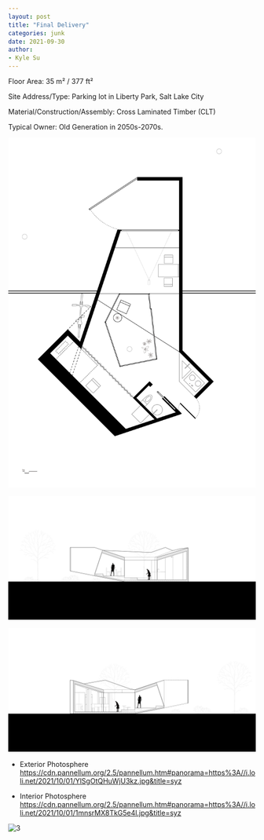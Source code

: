 ```yaml
---
layout: post
title: "Final Delivery"
categories: junk
date: 2021-09-30
author:
- Kyle Su
---
```


Floor Area: 35 m² / 377 ft²

Site Address/Type: Parking lot in Liberty Park, Salt Lake City

Material/Construction/Assembly: Cross Laminated Timber (CLT)

Typical Owner: Old Generation in 2050s-2070s.


![3](https://github.com/Kyle7914/2021Fall-studio/blob/master/assets/plan%20adj%204%20%5B%E8%BD%AC%E6%8D%A2%5D-01.jpg?raw=true)

![5](https://github.com/Kyle7914/2021Fall-studio/blob/master/assets/Section%20L%20%5B%E8%BD%AC%E6%8D%A2%5D-01.jpg?raw=true)

![5](https://github.com/Kyle7914/2021Fall-studio/blob/master/assets/Section%20R%20%5B%E8%BD%AC%E6%8D%A2%5D-01.jpg?raw=true)


- Exterior Photosphere
https://cdn.pannellum.org/2.5/pannellum.htm#panorama=https%3A//i.loli.net/2021/10/01/YlSgOtQHuWjU3kz.jpg&title=syz

- Interior Photosphere
https://cdn.pannellum.org/2.5/pannellum.htm#panorama=https%3A//i.loli.net/2021/10/01/1mnsrMX8TkG5e4l.jpg&title=syz

![3](https://github.com/Kyle7914/2021Fall-studio/blob/master/assets/C0129_1.gif?raw=true)
